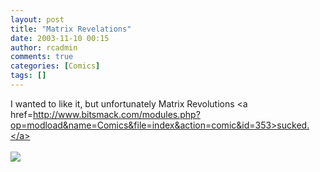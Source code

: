 ```yaml
---
layout: post
title: "Matrix Revelations"
date: 2003-11-10 00:15
author: rcadmin
comments: true
categories: [Comics]
tags: []
---
```

I wanted to like it, but unfortunately Matrix Revolutions <a href=http://www.bitsmack.com/modules.php?op=modload&name=Comics&file=index&action=comic&id=353>sucked.</a><Br><br><!--more--><img src='http://dl.bitsmack.com/comics/20031110.gif'   />
